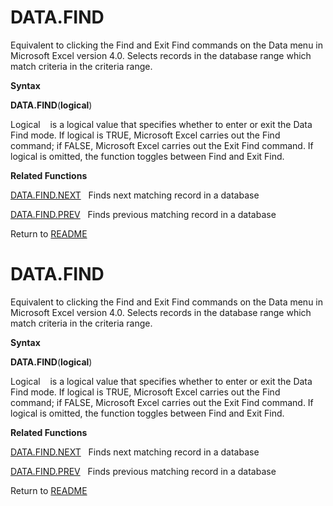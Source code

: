# DATA.FIND

Equivalent to clicking the Find and Exit Find commands on the Data menu
in Microsoft Excel version 4.0. Selects records in the database range
which match criteria in the criteria range.

**Syntax**

**DATA.FIND**(**logical**)

Logical&nbsp;&nbsp;&nbsp;&nbsp;is a logical value that specifies whether
to enter or exit the Data Find mode. If logical is TRUE, Microsoft Excel
carries out the Find command; if FALSE, Microsoft Excel carries out the
Exit Find command. If logical is omitted, the function toggles between
Find and Exit Find.

**Related Functions**

[DATA.FIND.NEXT](DATA.FIND.NEXT.md)&nbsp;&nbsp;&nbsp;Finds next matching record in a database

[DATA.FIND.PREV](DATA.FIND.PREV.md)&nbsp;&nbsp;&nbsp;Finds previous matching record in a
database



Return to [README](README.md#D)

# DATA.FIND

Equivalent to clicking the Find and Exit Find commands on the Data menu
in Microsoft Excel version 4.0. Selects records in the database range
which match criteria in the criteria range.

**Syntax**

**DATA.FIND**(**logical**)

Logical&nbsp;&nbsp;&nbsp;&nbsp;is a logical value that specifies whether
to enter or exit the Data Find mode. If logical is TRUE, Microsoft Excel
carries out the Find command; if FALSE, Microsoft Excel carries out the
Exit Find command. If logical is omitted, the function toggles between
Find and Exit Find.

**Related Functions**

[DATA.FIND.NEXT](DATA.FIND.NEXT.md)&nbsp;&nbsp;&nbsp;Finds next matching record in a database

[DATA.FIND.PREV](DATA.FIND.PREV.md)&nbsp;&nbsp;&nbsp;Finds previous matching record in a
database



Return to [README](README.md#D)

